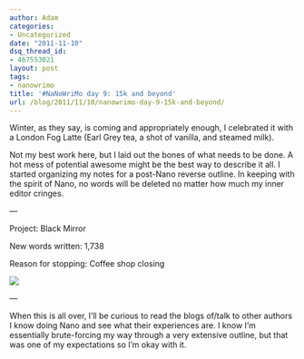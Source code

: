 ```yaml
---
author: Adam
categories:
- Uncategorized
date: "2011-11-10"
dsq_thread_id:
- 467553021
layout: post
tags:
- nanowrimo
title: '#NaNoWriMo day 9: 15k and beyond'
url: /blog/2011/11/10/nanowrimo-day-9-15k-and-beyond/
---
```

Winter, as they say, is coming and appropriately enough, I celebrated it with a London Fog Latte (Earl Grey tea, a shot of vanilla, and steamed milk).

Not my best work here, but I laid out the bones of what needs to be done. A hot mess of potential awesome might be the best way to describe it all. I started organizing my notes for a post-Nano reverse outline. In keeping with the spirit of Nano, no words will be deleted no matter how much my inner editor cringes.

&#8212;

Project: Black Mirror

New words written: 1,738

Reason for stopping: Coffee shop closing

![](1)

&#8212;

When this is all over, I&#8217;ll be curious to read the blogs of/talk to other authors I know doing Nano and see what their experiences are. I know I&#8217;m essentially brute-forcing my way through a very extensive outline, but that was one of my expectations so I&#8217;m okay with it.

 [1]: http://picometer.writertopia.com/words=15320&target=50000
